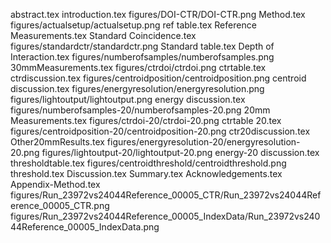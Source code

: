 abstract.tex
introduction.tex
figures/DOI-CTR/DOI-CTR.png
Method.tex
figures/actualsetup/actualsetup.png
ref table.tex
Reference Measurements.tex
Standard Coincidence.tex
figures/standardctr/standardctr.png
Standard table.tex
Depth of Interaction.tex
figures/numberofsamples/numberofsamples.png
30mmMeasurements.tex
figures/ctrdoi/ctrdoi.png
ctrtable.tex
ctrdiscussion.tex
figures/centroidposition/centroidposition.png
centroid discussion.tex
figures/energyresolution/energyresolution.png
figures/lightoutput/lightoutput.png
energy discussion.tex
figures/numberofsamples-20/numberofsamples-20.png
20mm Measurements.tex
figures/ctrdoi-20/ctrdoi-20.png
ctrtable 20.tex
figures/centroidposition-20/centroidposition-20.png
ctr20discussion.tex
Other20mmResults.tex
figures/energyresolution-20/energyresolution-20.png
figures/lightoutput-20/lightoutput-20.png
energy-20 discussion.tex
thresholdtable.tex
figures/centroidthreshold/centroidthreshold.png
threshold.tex
Discussion.tex
Summary.tex
Acknowledgements.tex
Appendix-Method.tex
figures/Run_23972vs24044Reference_00005_CTR/Run_23972vs24044Reference_00005_CTR.png
figures/Run_23972vs24044Reference_00005_IndexData/Run_23972vs24044Reference_00005_IndexData.png